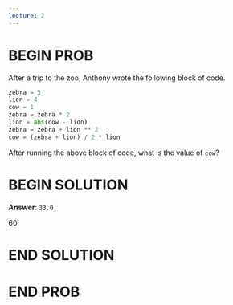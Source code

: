 ```yaml
---
lecture: 2
---
```


# BEGIN PROB

After a trip to the zoo, Anthony wrote the following block of code.

```py
zebra = 5
lion = 4
cow = 1
zebra = zebra * 2
lion = abs(cow - lion)
zebra = zebra + lion ** 2
cow = (zebra + lion) / 2 * lion
```

After running the above block of code, what is the value of `cow`?

# BEGIN SOLUTION

**Answer**: `33.0`

<average>60</average>

# END SOLUTION

# END PROB